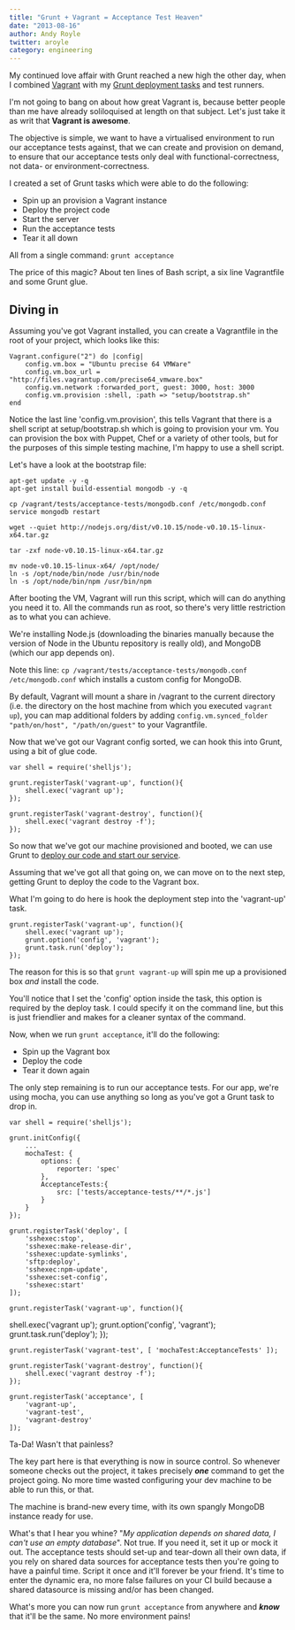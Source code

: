 ```yaml
---
title: "Grunt + Vagrant = Acceptance Test Heaven"
date: "2013-08-16"
author: Andy Royle
twitter: aroyle
category: engineering
---
```


My continued love affair with Grunt reached a new high the other day, when I combined [Vagrant][2] with my [Grunt deployment tasks][1] and test runners.

I'm not going to bang on about how great Vagrant is, because better people than me have already soliloquised at length on that subject. Let's just take it as writ that **Vagrant is awesome**.

The objective is simple, we want to have a virtualised environment to run our acceptance tests against, that we can create and provision on demand, to ensure that our acceptance tests only deal with functional-correctness, not data- or environment-correctness.

I created a set of Grunt tasks which were able to do the following:

- Spin up an provision a Vagrant instance
- Deploy the project code
- Start the server
- Run the acceptance tests
- Tear it all down

All from a single command: `grunt acceptance`

The price of this magic? About ten lines of Bash script, a six line Vagrantfile and some Grunt glue.

## Diving in

Assuming you've got Vagrant installed, you can create a Vagrantfile in the root of your project, which looks like this:

    Vagrant.configure("2") do |config|
    	config.vm.box = "Ubuntu precise 64 VMWare"
    	config.vm.box_url = "http://files.vagrantup.com/precise64_vmware.box"
    	config.vm.network :forwarded_port, guest: 3000, host: 3000
    	config.vm.provision :shell, :path => "setup/bootstrap.sh"
    end

Notice the last line 'config.vm.provision', this tells Vagrant that there is a shell script at setup/bootstrap.sh which is going to provision your vm. You can provision the box with Puppet, Chef or a variety of other tools, but for the purposes of this simple testing machine, I'm happy to use a shell script.

Let's have a look at the bootstrap file:

    apt-get update -y -q
    apt-get install build-essential mongodb -y -q

    cp /vagrant/tests/acceptance-tests/mongodb.conf /etc/mongodb.conf
    service mongodb restart

    wget --quiet http://nodejs.org/dist/v0.10.15/node-v0.10.15-linux-x64.tar.gz

    tar -zxf node-v0.10.15-linux-x64.tar.gz

    mv node-v0.10.15-linux-x64/ /opt/node/
    ln -s /opt/node/bin/node /usr/bin/node
    ln -s /opt/node/bin/npm /usr/bin/npm

After booting the VM, Vagrant will run this script, which will can do anything you need it to. All the commands run as root, so there's very little restriction as to what you can achieve.

We're installing Node.js (downloading the binaries manually because the version of Node in the Ubuntu repository is really old), and MongoDB (which our app depends on).

Note this line: `cp /vagrant/tests/acceptance-tests/mongodb.conf /etc/mongodb.conf` which installs a custom config for MongoDB.

By default, Vagrant will mount a share in /vagrant to the current directory (i.e. the directory on the host machine from which you executed `vagrant up`), you can map additional folders by adding `config.vm.synced_folder "path/on/host", "/path/on/guest"` to your Vagrantfile.

Now that we've got our Vagrant config sorted, we can hook this into Grunt, using a bit of glue code.

    var shell = require('shelljs');

    grunt.registerTask('vagrant-up', function(){
    	shell.exec('vagrant up');
    });

    grunt.registerTask('vagrant-destroy', function(){
    	shell.exec('vagrant destroy -f');
    });

So now that we've got our machine provisioned and booted, we can use Grunt to [deploy our code and start our service][1].

Assuming that we've got all that going on, we can move on to the next step, getting Grunt to deploy the code to the Vagrant box.

What I'm going to do here is hook the deployment step into the 'vagrant-up' task.

    grunt.registerTask('vagrant-up', function(){
    	shell.exec('vagrant up');
    	grunt.option('config', 'vagrant');
    	grunt.task.run('deploy');
    });

The reason for this is so that `grunt vagrant-up` will spin me up a provisioned box _and_ install the code.

You'll notice that I set the 'config' option inside the task, this option is required by the deploy task. I could specify it on the command line, but this is just friendlier and makes for a cleaner syntax of the command.

Now, when we run `grunt acceptance`, it'll do the following:

- Spin up the Vagrant box
- Deploy the code
- Tear it down again

The only step remaining is to run our acceptance tests. For our app, we're using mocha, you can use anything so long as you've got a Grunt task to drop in.

    var shell = require('shelljs');

    grunt.initConfig({
    	...
    	mochaTest: {
        	options: {
            	reporter: 'spec'
        	},
        	AcceptanceTests:{
            	src: ['tests/acceptance-tests/**/*.js']
        	}
    	}
    });

    grunt.registerTask('deploy', [
    	'sshexec:stop',
    	'sshexec:make-release-dir',
    	'sshexec:update-symlinks',
    	'sftp:deploy',
    	'sshexec:npm-update',
    	'sshexec:set-config',
    	'sshexec:start'
    ]);

    grunt.registerTask('vagrant-up', function(){

shell.exec('vagrant up');
grunt.option('config', 'vagrant');
grunt.task.run('deploy');
});

    grunt.registerTask('vagrant-test', [ 'mochaTest:AcceptanceTests' ]);

    grunt.registerTask('vagrant-destroy', function(){
    	shell.exec('vagrant destroy -f');
    });

    grunt.registerTask('acceptance', [
    	'vagrant-up',
    	'vagrant-test',
    	'vagrant-destroy'
    ]);

Ta-Da! Wasn't that painless?

The key part here is that everything is now in source control. So whenever someone checks out the project, it takes precisely **_one_** command to get the project going. No more time wasted configuring your dev machine to be able to run this, or that.

The machine is brand-new every time, with its own spangly MongoDB instance ready for use.

What's that I hear you whine? "_My application depends on shared data, I can't use an empty database_". Not true. If you need it, set it up or mock it out. The acceptance tests should set-up and tear-down all their own data, if you rely on shared data sources for acceptance tests then you're going to have a painful time. Script it once and it'll forever be your friend. It's time to enter the dynamic era, no more false failures on your CI build because a shared datasource is missing and/or has been changed.

What's more you can now run `grunt acceptance` from anywhere and **_know_** that it'll be the same. No more environment pains!

[1]: /blog/2013/08/08/grunt-your-deployments-too/
[2]: http://www.vagrantup.com
